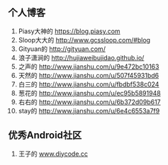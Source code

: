 ## 个人博客
1. Piasy大神的 https://blog.piasy.com
2. Sloop大大的 http://www.gcssloop.com/#blog
3. Gityuan的 http://gityuan.com/
4. 浪子潇涧的 http://hujiaweibujidao.github.io/
5. 之声的 http://www.jianshu.com/u/9e472bc10163
6. 天然的 http://www.jianshu.com/u/507f45931bd6
7. 白三的 http://www.jianshu.com/u/fbdbf538c024
8. 葱花的 http://www.jianshu.com/u/ec95b5891948
9. 右右的 http://www.jianshu.com/u/6b372d09b617
10. stay的 http://www.jianshu.com/u/6e4c6553a7f9


## 优秀Android社区
1. 王子的 www.diycode.cc
